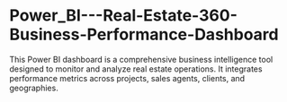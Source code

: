 # Power_BI---Real-Estate-360-Business-Performance-Dashboard
This Power BI dashboard is a comprehensive business intelligence tool designed to monitor and analyze real estate operations. It integrates performance metrics across projects, sales agents, clients, and geographies.
